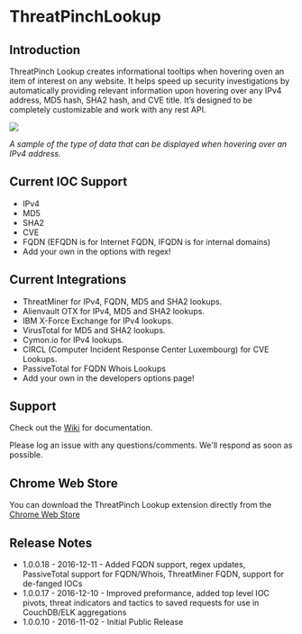 # ThreatPinchLookup

## Introduction

ThreatPinch Lookup creates informational tooltips when hovering oven an item of interest on any website. It helps speed up security investigations by automatically providing relevant information upon hovering over any IPv4 address, MD5 hash, SHA2 hash, and CVE title. It’s designed to be completely customizable and work with any rest API.

![](https://cloud.githubusercontent.com/assets/6827829/19833788/3c4df320-9e1d-11e6-8c4e-1095e3cc1ac6.png)

_A sample of the type of data that can be displayed when hovering over an IPv4 address._

## Current IOC Support
- IPv4
- MD5
- SHA2
- CVE
- FQDN (EFQDN is for Internet FQDN, IFQDN is for internal domains)
- Add your own in the options with regex!

## Current Integrations
- ThreatMiner for IPv4, FQDN, MD5 and SHA2 lookups.
- Alienvault OTX for IPv4, MD5 and SHA2 lookups.
- IBM X-Force Exchange for IPv4 lookups.
- VirusTotal for MD5 and SHA2 lookups.
- Cymon.io for IPv4 lookups.
- CIRCL (Computer Incident Response Center Luxembourg) for CVE Lookups.
- PassiveTotal for FQDN Whois Lookups
- Add your own in the developers options page!

## Support

Check out the [Wiki](https://github.com/cloudtracer/ThreatPinchLookup/wiki) for documentation.

Please log an issue with any questions/comments. We'll respond as soon as possible. 

## Chrome Web Store

You can download the ThreatPinch Lookup extension directly from the [Chrome Web Store](https://chrome.google.com/webstore/detail/threatpinch-lookup/ljdgplocfnmnofbhpkjclbefmjoikgke)

## Release Notes
- 1.0.0.18 - 2016-12-11 - Added FQDN support, regex updates, PassiveTotal support for FQDN/Whois, ThreatMiner FQDN, support for de-fanged IOCs
- 1.0.0.17 - 2016-12-10 - Improved preformance, added top level IOC pivots, threat indicators and tactics to saved requests for use in CouchDB/ELK aggregations
- 1.0.0.10 - 2016-11-02 - Initial Public Release  
